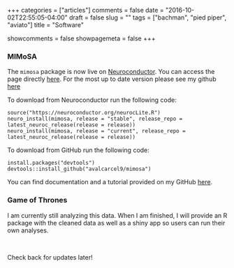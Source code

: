 +++
categories = ["articles"]
comments = false
date = "2016-10-02T22:55:05-04:00"
draft = false
slug = ""
tags = ["bachman", "pied piper", "aviato"]
title = "Software"

showcomments = false
showpagemeta = false
+++

### MIMoSA

The `mimosa` package is now live on [Neuroconductor](https://neuroconductor.org/). You can access the page directly [here](https://neuroconductor.org/package/details/mimosa). For the most up to date version please see my github [here](https://github.com/avalcarcel9/mimosa)

To download from Neuroconductor run the following code:

```{r}
source("https://neuroconductor.org/neurocLite.R")
neuro_install(mimosa, release = "stable", release_repo = latest_neuroc_release(release = release)) 
neuro_install(mimosa, release = "current", release_repo = latest_neuroc_release(release = release))
```

To download from GitHub run the following code:

```{r}
install.packages("devtools")
devtools::install_github("avalcarcel9/mimosa")
```

You can find documentation and a tutorial provided on my GitHub [here](https://github.com/avalcarcel9/mimosa/blob/master/vignettes/mimosa_git.md).

### Game of Thrones

I am currently still analyzing this data. When I am finished, I will provide an R package with the cleaned data as well as a shiny app so users can run their own analyses.

<br>

Check back for updates later!
